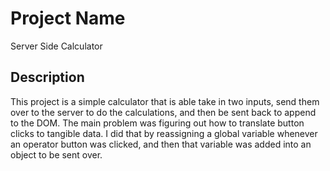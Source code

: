 # Project Name
Server Side Calculator

## Description

This project is a simple calculator that is able take in two inputs, send them over to the server to do the calculations, and then be sent back to append to the DOM. The main problem was figuring out how to translate button clicks to tangible data. I did that by reassigning a global variable whenever an operator button was clicked, and then that variable was added into an object to be sent over.